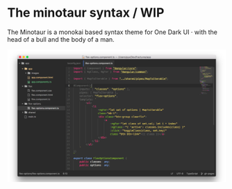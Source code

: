 # The minotaur syntax / WIP

The Minotaur is a monokai based syntax theme for One Dark UI &middot; with the head of a bull and the body of a man.  

![screenshot](https://raw.githubusercontent.com/krisztianpuska/minotaur-syntax/master/screenshot.png)
